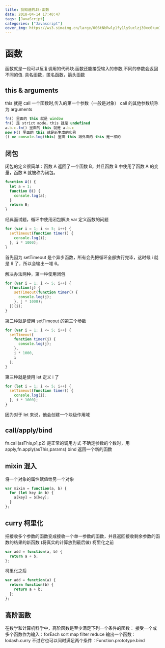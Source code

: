 ```yaml
---
title: 我知道的JS-函数
date: 2018-04-14 17:40:47
tags: [JavaScript]
categories: ["Javascript"]
cover_img: https://ws3.sinaimg.cn/large/006tNbRwly1fy1ly9uclzj30xc0kux1b.jpg
---
```


# 函数

函数就是一段可以反复调用的代码块.函数还能接受输入的参数,不同的参数会返回不同的值.
具名函数，匿名函数，箭头函数

## this & arguments

this 就是 call 一个函数时,传入的第一个参数（一般是对象）
call 的其他参数统称为 arguments

```javascript
fn() 里面的 this 就是 window
fn() 是 strict mode，this 就是 undefined
a.b.c.fn() 里面的 this 就是 a.b.c
new F() 里面的 this 就是新生成的实例
() => console.log(this) 里面 this 跟外面的 this 是一样的
```

<!-- more -->

## 闭包

闭包的定义很简单：函数 A 返回了一个函数 B，并且函数 B 中使用了函数 A 的变量，函数 B 就被称为闭包。

```javascript
function A() {
  let a = 1;
  function B() {
    console.log(a);
  }
  return B;
}
```

经典面试题，循环中使用闭包解决 var 定义函数的问题

```javascript
for (var i = 1; i <= 5; i++) {
  setTimeout(function timer() {
    console.log(i);
  }, i * 1000);
}
```

首先因为 setTimeout 是个异步函数，所有会先把循环全部执行完毕，这时候 i 就是 6 了，所以会输出一堆 6。

解决办法两种，第一种使用闭包

```javascript
for (var i = 1; i <= 5; i++) {
  (function(j) {
    setTimeout(function timer() {
      console.log(j);
    }, j * 1000);
  })(i);
}
```

第二种就是使用 setTimeout 的第三个参数

```javascript
for (var i = 1; i <= 5; i++) {
  setTimeout(
    function timer(j) {
      console.log(j);
    },
    i * 1000,
    i
  );
}
```

第三种就是使用 let 定义 i 了

```javascript
for (let i = 1; i <= 5; i++) {
  setTimeout(function timer() {
    console.log(i);
  }, i * 1000);
}
```

因为对于 let 来说，他会创建一个块级作用域

## call/apply/bind

fn.call(asThis,p1,p2) 是正常的调用方式
不确定参数的个数时，用 apply,fn.apply(asThis,params)
bind 返回一个新的函数

## mixin 混入

将一个对象的属性赋值给另一个对象

```javascript
var mixin = function(a, b) {
  for (let key in b) {
    a[key] = b[key];
  }
};
```

## curry 柯里化

把接收多个参数的函数变成接收一个单一参数的函数，并且返回接收剩余参数的函数的结果的新函数
(将真实的计算放到最后做)
柯里化之前

```javascript
var add = function(a, b) {
  return a + b;
};
```

柯里化之后

```javascript
var add = function(a) {
  return function(b) {
    return a + b;
  };
};
```

## 高阶函数

在数学和计算机科学中，高阶函数是至少满足下列一个条件的函数：
接受一个或多个函数作为输入：forEach sort map filter reduce
输出一个函数：lodash.curry
不过它也可以同时满足两个条件：Function.prototype.bind